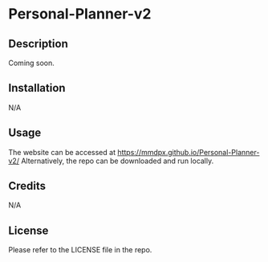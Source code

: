 # Personal-Planner-v2

## Description

Coming soon.

## Installation

N/A

## Usage
The website can be accessed at https://mmdpx.github.io/Personal-Planner-v2/ 
Alternatively, the repo can be downloaded and run locally.

## Credits

N/A

## License

Please refer to the LICENSE file in the repo.
